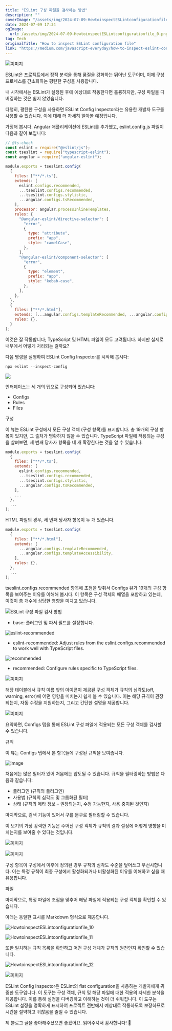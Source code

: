 ```yaml
---
title: "ESLint 구성 파일을 검사하는 방법"
description: ""
coverImage: "/assets/img/2024-07-09-HowtoinspectESLintconfigurationfile_0.png"
date: 2024-07-09 17:34
ogImage:
  url: /assets/img/2024-07-09-HowtoinspectESLintconfigurationfile_0.png
tag: Tech
originalTitle: "How to inspect ESLint configuration file"
link: "https://medium.com/javascript-everyday/how-to-inspect-eslint-configuration-file-b7c23455b02e"
---
```


![이미지](/assets/img/2024-07-09-HowtoinspectESLintconfigurationfile_0.png)

ESLint은 프로젝트에서 정적 분석을 통해 품질을 강화하는 뛰어난 도구이며, 이제 구성 프로세스를 간소화하는 평탄한 구성을 사용합니다.

내 시각에서는 ESLint가 설정된 후에 예상대로 작동한다면 훌륭하지만, 구성 파일을 디버깅하는 것은 쉽지 않았습니다.

다행히, 평탄한 구성을 사용하면 ESLint Config Inspector라는 유용한 개발자 도구를 사용할 수 있습니다. 이에 대해 더 자세히 알아볼 예정입니다.

<div class="content-ad"></div>

가정해 봅시다. Angular 애플리케이션에 ESLint를 추가했고, eslint.config.js 파일이 다음과 같이 보입니다:

```js
// @ts-check
const eslint = require("@eslint/js");
const tseslint = require("typescript-eslint");
const angular = require("angular-eslint");

module.exports = tseslint.config(
  {
    files: ["**/*.ts"],
    extends: [
      eslint.configs.recommended,
      ...tseslint.configs.recommended,
      ...tseslint.configs.stylistic,
      ...angular.configs.tsRecommended,
    ],
    processor: angular.processInlineTemplates,
    rules: {
      "@angular-eslint/directive-selector": [
        "error",
        {
          type: "attribute",
          prefix: "app",
          style: "camelCase",
        },
      ],
      "@angular-eslint/component-selector": [
        "error",
        {
          type: "element",
          prefix: "app",
          style: "kebab-case",
        },
      ],
    },
  },
  {
    files: ["**/*.html"],
    extends: [...angular.configs.templateRecommended, ...angular.configs.templateAccessibility],
    rules: {},
  }
);
```

이것은 잘 작동합니다; TypeScript 및 HTML 파일이 모두 고려됩니다. 하지만 실제로 내부에서 어떻게 처리되는 걸까요?

다음 명령을 실행하여 ESLint Config Inspector를 시작해 봅시다:

<div class="content-ad"></div>

```js
npx eslint --inspect-config
```

<img src="/assets/img/2024-07-09-HowtoinspectESLintconfigurationfile_1.png" />

인터페이스는 세 개의 탭으로 구성되어 있습니다:

- Configs
- Rules
- Files

<div class="content-ad"></div>

구성

이 뷰는 ESLint 구성에서 모든 구성 객체 (구성 항목)를 표시합니다. 총 19개의 구성 항목이 있지만, 그 출처가 명확하지 않을 수 있습니다. TypeScript 파일에 적용되는 구성을 살펴보면, 세 번째 당사자 항목을 네 개 확장한다는 것을 알 수 있습니다:

```js
module.exports = tseslint.config(
  {
    files: ["**/*.ts"],
    extends: [
      eslint.configs.recommended,
      ...tseslint.configs.recommended,
      ...tseslint.configs.stylistic,
      ...angular.configs.tsRecommended,
    ],
    ...
  },
  ...
);
```

HTML 파일의 경우, 세 번째 당사자 항목이 두 개 있습니다.

<div class="content-ad"></div>

```js
module.exports = tseslint.config(
  {
    files: ["**/*.html"],
    extends: [
      ...angular.configs.templateRecommended,
      ...angular.configs.templateAccessibility,
    ],
    rules: {},
  },
  ...
);
```

tseslint.configs.recommended 항목에 초점을 맞춰서 Configs 뷰가 19개의 구성 항목을 보여주는 이유를 이해해 봅시다. 이 항목은 구성 객체의 배열을 포함하고 있는데, 이것이 총 개수에 상당한 영향을 미치고 있습니다.

![ESLint 구성 파일 검사 방법](/assets/img/2024-07-09-HowtoinspectESLintconfigurationfile_2.png)

- base: 플러그인 및 파서 필드를 설정합니다.

<div class="content-ad"></div>

![eslint-recommended](/assets/img/2024-07-09-HowtoinspectESLintconfigurationfile_3.png)

- eslint-recommended: Adjust rules from the eslint.configs.recommended to work well with TypeScript files.

![recommended](/assets/img/2024-07-09-HowtoinspectESLintconfigurationfile_4.png)

- recommended: Configure rules specific to TypeScript files.

<div class="content-ad"></div>

![이미지](/assets/img/2024-07-09-HowtoinspectESLintconfigurationfile_5.png)

해당 테이블에서 규칙 이름 앞의 아이콘이 제공된 구성 객체가 규칙의 심각도(off, warning, error)에 어떤 영향을 미치는지 쉽게 볼 수 있습니다. 이는 해당 규칙이 권장되는지, 자동 수정을 지원하는지, 그리고 간단한 설명을 제공합니다.

![이미지](/assets/img/2024-07-09-HowtoinspectESLintconfigurationfile_6.png)

요약하면, Configs 탭을 통해 ESLint 구성 파일에 적용되는 모든 구성 객체를 검사할 수 있습니다.

<div class="content-ad"></div>

규칙

이 뷰는 Configs 탭에서 본 항목들에 구성된 규칙을 보여줍니다.

![image](/assets/img/2024-07-09-HowtoinspectESLintconfigurationfile_7.png)

처음에는 많은 필터가 있어 처음에는 압도될 수 있습니다. 규칙을 필터링하는 방법은 다음과 같습니다:

<div class="content-ad"></div>

- 플러그인 (규칙의 플러그인)
- 사용법 (규칙의 심각도 및 그룹화된 필터)
- 상태 (규칙의 메타 정보 – 권장되는지, 수정 가능한지, 사용 중지된 것인지)

마지막으로, 검색 기능이 있어서 구를 문구로 필터링할 수 있습니다.

이 보기의 가장 강력한 기능은 주어진 구성 객체가 규칙의 결과 설정에 어떻게 영향을 미치는지를 보여줄 수 있다는 것입니다.

![이미지](/assets/img/2024-07-09-HowtoinspectESLintconfigurationfile_8.png)

<div class="content-ad"></div>

![이미지](/assets/img/2024-07-09-HowtoinspectESLintconfigurationfile_9.png)

구성 항목이 구성에서 이후에 정의된 경우 규칙의 심각도 수준을 덮어쓰고 우선시합니다. 이는 특정 규칙이 최종 구성에서 활성화되거나 비활성화된 이유를 이해하고 싶을 때 유용합니다.

파일

마지막으로, 특정 파일에 초점을 맞추어 해당 파일에 적용되는 구성 객체를 확인할 수 있습니다.

<div class="content-ad"></div>

아래는 동일한 표시를 Markdown 형식으로 제공합니다.

![HowtoinspectESLintconfigurationfile_10](/assets/img/2024-07-09-HowtoinspectESLintconfigurationfile_10.png)

![HowtoinspectESLintconfigurationfile_11](/assets/img/2024-07-09-HowtoinspectESLintconfigurationfile_11.png)

또한 일치하는 규칙 목록을 확인하고 어떤 구성 개체가 규칙의 원천인지 확인할 수 있습니다.

![HowtoinspectESLintconfigurationfile_12](/assets/img/2024-07-09-HowtoinspectESLintconfigurationfile_12.png)

<div class="content-ad"></div>

![이미지](/assets/img/2024-07-09-HowtoinspectESLintconfigurationfile_13.png)

ESLint Config Inspector은 ESLint의 flat configuration을 사용하는 개발자에게 귀중한 도구입니다. 이 도구는 구성 객체, 규칙 및 해당 파일에 대한 적용의 자세한 분석을 제공합니다. 이를 통해 설정을 디버깅하고 이해하는 것이 더 쉬워집니다. 이 도구는 ESLint 설정을 명확하게 표시하여 프로젝트 전반에서 예상대로 작동하도록 보장하므로 시간을 절약하고 귀찮음을 줄일 수 있습니다.

제 블로그 글을 좋아해주셨으면 좋겠어요. 읽어주셔서 감사합니다! 🙂
